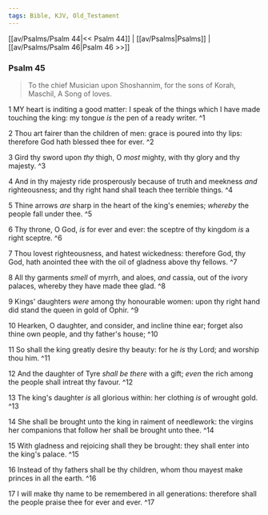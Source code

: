 ```yaml
---
tags: Bible, KJV, Old_Testament
---
```


[[av/Psalms/Psalm 44|<< Psalm 44]] | [[av/Psalms|Psalms]] | [[av/Psalms/Psalm 46|Psalm 46 >>]]

### Psalm 45

> To the chief Musician upon Shoshannim, for the sons of Korah, Maschil, A Song of loves.

1 MY heart is inditing a good matter: I speak of the things which I have made touching the king: my tongue _is_ the pen of a ready writer. ^1

2 Thou art fairer than the children of men: grace is poured into thy lips: therefore God hath blessed thee for ever. ^2

3 Gird thy sword upon _thy_ thigh, O _most_ mighty, with thy glory and thy majesty. ^3

4 And in thy majesty ride prosperously because of truth and meekness _and_ righteousness; and thy right hand shall teach thee terrible things. ^4

5 Thine arrows _are_ sharp in the heart of the king's enemies; _whereby_ the people fall under thee. ^5

6 Thy throne, O God, _is_ for ever and ever: the sceptre of thy kingdom _is_ a right sceptre. ^6

7 Thou lovest righteousness, and hatest wickedness: therefore God, thy God, hath anointed thee with the oil of gladness above thy fellows. ^7

8 All thy garments _smell_ of myrrh, and aloes, _and_ cassia, out of the ivory palaces, whereby they have made thee glad. ^8

9 Kings' daughters _were_ among thy honourable women: upon thy right hand did stand the queen in gold of Ophir. ^9

10 Hearken, O daughter, and consider, and incline thine ear; forget also thine own people, and thy father's house; ^10

11 So shall the king greatly desire thy beauty: for he _is_ thy Lord; and worship thou him. ^11

12 And the daughter of Tyre _shall_ _be_ _there_ with a gift; _even_ the rich among the people shall intreat thy favour. ^12

13 The king's daughter _is_ all glorious within: her clothing _is_ of wrought gold. ^13

14 She shall be brought unto the king in raiment of needlework: the virgins her companions that follow her shall be brought unto thee. ^14

15 With gladness and rejoicing shall they be brought: they shall enter into the king's palace. ^15

16 Instead of thy fathers shall be thy children, whom thou mayest make princes in all the earth. ^16

17 I will make thy name to be remembered in all generations: therefore shall the people praise thee for ever and ever. ^17
